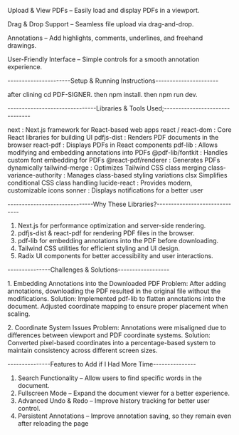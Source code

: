 Upload & View PDFs – Easily load and display PDFs in a viewport.

Drag & Drop Support – Seamless file upload via drag-and-drop.

Annotations – Add highlights, comments, underlines, and freehand drawings.

User-Friendly Interface – Simple controls for a smooth annotation experience.


----------------------Setup & Running Instructions----------------------

after clining
cd PDF-SIGNER.
then npm install.
then npm run dev.

 -------------------------------Libraries & Tools Used;-------------------------------

next	: Next.js framework for React-based web apps
react / react-dom	: Core React libraries for building UI
pdfjs-dist : Renders PDF documents in the browser
react-pdf : Displays PDFs in React components
pdf-lib	: Allows modifying and embedding annotations into PDFs
@pdf-lib/fontkit	: Handles custom font embedding for PDFs
@react-pdf/renderer :	Generates PDFs dynamically
tailwind-merge	: Optimizes Tailwind CSS class merging
class-variance-authority :	Manages class-based styling variations
clsx	Simplifies conditional CSS class handling
lucide-react :	Provides modern, customizable icons
sonner :	Displays notifications for a better user


------------------------------Why These Libraries?------------------------------

1. Next.js for performance optimization and server-side rendering.
2. pdfjs-dist & react-pdf for rendering PDF files in the browser.
3. pdf-lib for embedding annotations into the PDF before downloading.
4. Tailwind CSS utilities for efficient styling and UI design.
5. Radix UI components for better accessibility and user interactions.


---------------Challenges & Solutions------------------

1️. Embedding Annotations into the Downloaded PDF
Problem: After adding annotations, downloading the PDF resulted in the original file without the modifications.
Solution: Implemented pdf-lib to flatten annotations into the document. Adjusted coordinate mapping to ensure proper placement when scaling.

2️. Coordinate System Issues
Problem: Annotations were misaligned due to differences between viewport and PDF coordinate systems.
Solution: Converted pixel-based coordinates into a percentage-based system to maintain consistency across different screen sizes.


---------------Features to Add if I Had More Time---------------

1. Search Functionality – Allow users to find specific words in the document.
2. Fullscreen Mode – Expand the document viewer for a better experience.
3. Advanced Undo & Redo – Improve history tracking for better user control.
4. Persistent Annotations – Improve annotation saving, so they remain even after reloading the page